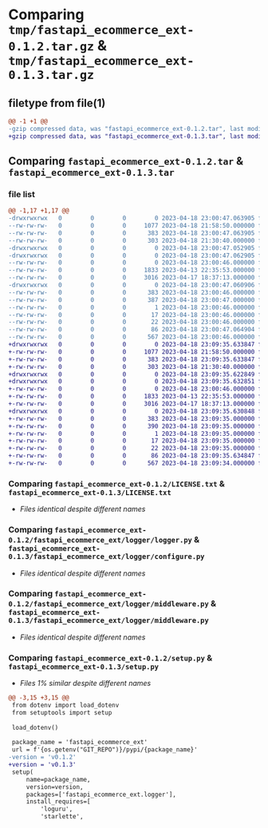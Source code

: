 # Comparing `tmp/fastapi_ecommerce_ext-0.1.2.tar.gz` & `tmp/fastapi_ecommerce_ext-0.1.3.tar.gz`

## filetype from file(1)

```diff
@@ -1 +1 @@
-gzip compressed data, was "fastapi_ecommerce_ext-0.1.2.tar", last modified: Tue Apr 18 23:00:47 2023, max compression
+gzip compressed data, was "fastapi_ecommerce_ext-0.1.3.tar", last modified: Tue Apr 18 23:09:35 2023, max compression
```

## Comparing `fastapi_ecommerce_ext-0.1.2.tar` & `fastapi_ecommerce_ext-0.1.3.tar`

### file list

```diff
@@ -1,17 +1,17 @@
-drwxrwxrwx   0        0        0        0 2023-04-18 23:00:47.063905 fastapi_ecommerce_ext-0.1.2/
--rw-rw-rw-   0        0        0     1077 2023-04-18 21:58:50.000000 fastapi_ecommerce_ext-0.1.2/LICENSE.txt
--rw-rw-rw-   0        0        0      383 2023-04-18 23:00:47.063905 fastapi_ecommerce_ext-0.1.2/PKG-INFO
--rw-rw-rw-   0        0        0      303 2023-04-18 21:30:40.000000 fastapi_ecommerce_ext-0.1.2/README.md
-drwxrwxrwx   0        0        0        0 2023-04-18 23:00:47.052905 fastapi_ecommerce_ext-0.1.2/fastapi_ecommerce_ext/
-drwxrwxrwx   0        0        0        0 2023-04-18 23:00:47.062905 fastapi_ecommerce_ext-0.1.2/fastapi_ecommerce_ext/logger/
--rw-rw-rw-   0        0        0        0 2023-04-18 23:00:46.000000 fastapi_ecommerce_ext-0.1.2/fastapi_ecommerce_ext/logger/__init__.py
--rw-rw-rw-   0        0        0     1833 2023-04-13 22:35:53.000000 fastapi_ecommerce_ext-0.1.2/fastapi_ecommerce_ext/logger/logger.py
--rw-rw-rw-   0        0        0     3016 2023-04-17 18:37:13.000000 fastapi_ecommerce_ext-0.1.2/fastapi_ecommerce_ext/logger/middleware.py
-drwxrwxrwx   0        0        0        0 2023-04-18 23:00:47.060906 fastapi_ecommerce_ext-0.1.2/fastapi_ecommerce_ext.egg-info/
--rw-rw-rw-   0        0        0      383 2023-04-18 23:00:46.000000 fastapi_ecommerce_ext-0.1.2/fastapi_ecommerce_ext.egg-info/PKG-INFO
--rw-rw-rw-   0        0        0      387 2023-04-18 23:00:47.000000 fastapi_ecommerce_ext-0.1.2/fastapi_ecommerce_ext.egg-info/SOURCES.txt
--rw-rw-rw-   0        0        0        1 2023-04-18 23:00:46.000000 fastapi_ecommerce_ext-0.1.2/fastapi_ecommerce_ext.egg-info/dependency_links.txt
--rw-rw-rw-   0        0        0       17 2023-04-18 23:00:46.000000 fastapi_ecommerce_ext-0.1.2/fastapi_ecommerce_ext.egg-info/requires.txt
--rw-rw-rw-   0        0        0       22 2023-04-18 23:00:46.000000 fastapi_ecommerce_ext-0.1.2/fastapi_ecommerce_ext.egg-info/top_level.txt
--rw-rw-rw-   0        0        0       86 2023-04-18 23:00:47.064904 fastapi_ecommerce_ext-0.1.2/setup.cfg
--rw-rw-rw-   0        0        0      567 2023-04-18 23:00:46.000000 fastapi_ecommerce_ext-0.1.2/setup.py
+drwxrwxrwx   0        0        0        0 2023-04-18 23:09:35.633847 fastapi_ecommerce_ext-0.1.3/
+-rw-rw-rw-   0        0        0     1077 2023-04-18 21:58:50.000000 fastapi_ecommerce_ext-0.1.3/LICENSE.txt
+-rw-rw-rw-   0        0        0      383 2023-04-18 23:09:35.633847 fastapi_ecommerce_ext-0.1.3/PKG-INFO
+-rw-rw-rw-   0        0        0      303 2023-04-18 21:30:40.000000 fastapi_ecommerce_ext-0.1.3/README.md
+drwxrwxrwx   0        0        0        0 2023-04-18 23:09:35.622849 fastapi_ecommerce_ext-0.1.3/fastapi_ecommerce_ext/
+drwxrwxrwx   0        0        0        0 2023-04-18 23:09:35.632851 fastapi_ecommerce_ext-0.1.3/fastapi_ecommerce_ext/logger/
+-rw-rw-rw-   0        0        0        0 2023-04-18 23:00:46.000000 fastapi_ecommerce_ext-0.1.3/fastapi_ecommerce_ext/logger/__init__.py
+-rw-rw-rw-   0        0        0     1833 2023-04-13 22:35:53.000000 fastapi_ecommerce_ext-0.1.3/fastapi_ecommerce_ext/logger/configure.py
+-rw-rw-rw-   0        0        0     3016 2023-04-17 18:37:13.000000 fastapi_ecommerce_ext-0.1.3/fastapi_ecommerce_ext/logger/middleware.py
+drwxrwxrwx   0        0        0        0 2023-04-18 23:09:35.630848 fastapi_ecommerce_ext-0.1.3/fastapi_ecommerce_ext.egg-info/
+-rw-rw-rw-   0        0        0      383 2023-04-18 23:09:35.000000 fastapi_ecommerce_ext-0.1.3/fastapi_ecommerce_ext.egg-info/PKG-INFO
+-rw-rw-rw-   0        0        0      390 2023-04-18 23:09:35.000000 fastapi_ecommerce_ext-0.1.3/fastapi_ecommerce_ext.egg-info/SOURCES.txt
+-rw-rw-rw-   0        0        0        1 2023-04-18 23:09:35.000000 fastapi_ecommerce_ext-0.1.3/fastapi_ecommerce_ext.egg-info/dependency_links.txt
+-rw-rw-rw-   0        0        0       17 2023-04-18 23:09:35.000000 fastapi_ecommerce_ext-0.1.3/fastapi_ecommerce_ext.egg-info/requires.txt
+-rw-rw-rw-   0        0        0       22 2023-04-18 23:09:35.000000 fastapi_ecommerce_ext-0.1.3/fastapi_ecommerce_ext.egg-info/top_level.txt
+-rw-rw-rw-   0        0        0       86 2023-04-18 23:09:35.634847 fastapi_ecommerce_ext-0.1.3/setup.cfg
+-rw-rw-rw-   0        0        0      567 2023-04-18 23:09:34.000000 fastapi_ecommerce_ext-0.1.3/setup.py
```

### Comparing `fastapi_ecommerce_ext-0.1.2/LICENSE.txt` & `fastapi_ecommerce_ext-0.1.3/LICENSE.txt`

 * *Files identical despite different names*

### Comparing `fastapi_ecommerce_ext-0.1.2/fastapi_ecommerce_ext/logger/logger.py` & `fastapi_ecommerce_ext-0.1.3/fastapi_ecommerce_ext/logger/configure.py`

 * *Files identical despite different names*

### Comparing `fastapi_ecommerce_ext-0.1.2/fastapi_ecommerce_ext/logger/middleware.py` & `fastapi_ecommerce_ext-0.1.3/fastapi_ecommerce_ext/logger/middleware.py`

 * *Files identical despite different names*

### Comparing `fastapi_ecommerce_ext-0.1.2/setup.py` & `fastapi_ecommerce_ext-0.1.3/setup.py`

 * *Files 1% similar despite different names*

```diff
@@ -3,15 +3,15 @@
 from dotenv import load_dotenv
 from setuptools import setup
 
 load_dotenv()
 
 package_name = 'fastapi_ecommerce_ext'
 url = f'{os.getenv("GIT_REPO")}/pypi/{package_name}'
-version = 'v0.1.2'
+version = 'v0.1.3'
 setup(
     name=package_name,
     version=version,
     packages=['fastapi_ecommerce_ext.logger'],
     install_requires=[
         'loguru',
         'starlette',
```

